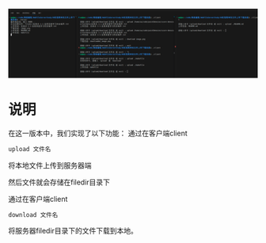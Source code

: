 ![alt text](image.png)

# 说明
在这一版本中，我们实现了以下功能：
通过在客户端client
```bash
upload 文件名
```
将本地文件上传到服务器端

然后文件就会存储在filedir目录下

通过在客户端client
```bash
download 文件名
```
将服务器filedir目录下的文件下载到本地。